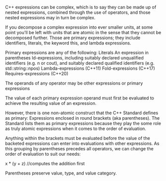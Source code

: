 C++ expressions can be complex, which is to say they can be made up of nested expressions, combined through the use of operators, and those nested expressions may in turn be complex.

If you decompose a complex expression into ever smaller units, at some point you'll be left with units that are atomic in the sense that they cannot be decomposed further. Those are primary expressions; they include identifiers, literals, the keyword this, and lambda expressions.

Primary expressions are any of the following:
  Literals
  An expression in parentheses
  Id-expressions, including
      suitably declared unqualified identifiers (e.g. n or cout), and
      suitably declared qualified identifiers (e.g. std::string::npos)
  Lambda-expressions (C++11)
  Fold-expressions (C++17)
  Requires-expressions (C++20)

The operands of any operator may be other expressions or primary expressions

The value of each primary expression operand must first be evaluated to achieve the resulting value of an expression.

However, there is one non-atomic construct that the C++ Standard defines as primary: Expressions enclosed in round brackets (aka parentheses). The Standard lists them as primary expressions because they play the some role as truly atomic expressions when it comes to the order of evaluation.

Anything within the brackets must be evaluated before the value of the backeted expressions can enter into evaluations with other expressions. As this grouping by parentheses precedes all operators, we can change the order of evaluation to suit our needs:

  x * (y + z)   //computes the addition first

Parentheses preserve value, type, and value category.
